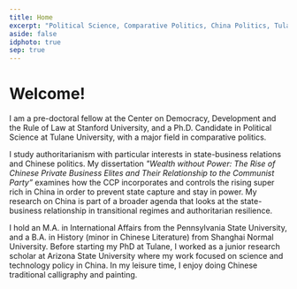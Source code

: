 ```yaml
---
title: Home
excerpt: "Political Science, Comparative Politics, China Politics, Tulane, PhD"
aside: false
idphoto: true
sep: true
---
```



# Welcome!

I am a pre-doctoral fellow at the Center on Democracy, Development and the Rule of Law at Stanford University, and a Ph.D. Candidate in Political Science at Tulane University, with a major field in comparative politics. 

I study authoritarianism with particular interests in state-business relations and Chinese politics. My dissertation *"Wealth without Power: The Rise of Chinese Private Business Elites and Their Relationship to the Communist Party”* examines how the CCP incorporates and controls the rising super rich in China in order to prevent state capture and stay in power. My research on China is part of a broader agenda that looks at the state-business relationship in transitional regimes and authoritarian resilience.

I hold an M.A. in International Affairs from the Pennsylvania State University, and a B.A. in History (minor in Chinese Literature) from Shanghai Normal University. Before starting my PhD at Tulane, I worked as a junior research scholar at Arizona State University where my work focused on science and technology policy in China. In my leisure time, I enjoy doing Chinese traditional calligraphy and painting. 
